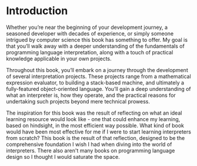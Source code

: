 # Introduction

Whether you’re near the beginning of your development journey, a seasoned developer with decades of experience, or simply someone intrigued by computer science this book has something to offer. My goal is that you’ll walk away with a deeper understanding of the fundamentals of programming language interpretation, along with a touch of practical knowledge applicable in your own projects.

Throughout this book, you’ll embark on a journey through the development of several interpretation projects. These projects range from a mathematical expression evaluator, to building a stack-based machine, and ultimately a fully-featured object-oriented language. You’ll gain a deep understanding of what an interpreter is, how they operate, and the practical reasons for undertaking such projects beyond mere technical prowess.

The inspiration for this book was the result of reflecting on what an ideal learning resource would look like - one that could enhance my learning, based on hindsight, in the most efficient way possible. What kind of book would have been most effective for me if I were to start learning interpreters from scratch? This book is the result of that reflection, designed to be the comprehensive foundation I wish I had when diving into the world of interpreters. There also aren't many books on programming language design so I thought I would saturate the space.